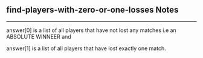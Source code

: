 <h2>find-players-with-zero-or-one-losses Notes</h2><hr>answer[0] is a list of all players that have not lost any matches i.e an ABSOLUTE WINNEER and 


  

answer[1] is a list of all players that have lost exactly one match.